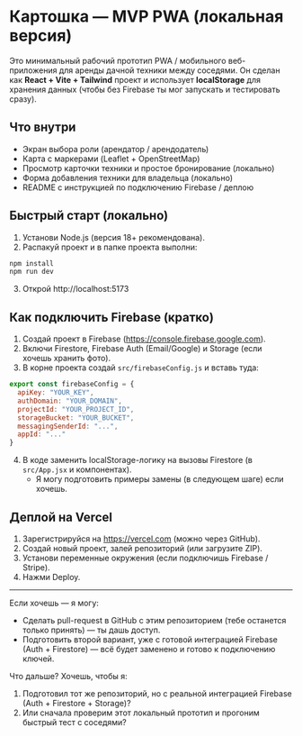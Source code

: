 # Картошка — MVP PWA (локальная версия)

Это минимальный рабочий прототип PWA / мобильного веб-приложения для аренды дачной техники между соседями.
Он сделан как **React + Vite + Tailwind** проект и использует **localStorage** для хранения данных (чтобы без Firebase ты мог запускать и тестировать сразу).

## Что внутри
- Экран выбора роли (арендатор / арендодатель)
- Карта с маркерами (Leaflet + OpenStreetMap)
- Просмотр карточки техники и простое бронирование (локально)
- Форма добавления техники для владельца (локально)
- README с инструкцией по подключению Firebase / деплою

## Быстрый старт (локально)
1. Установи Node.js (версия 18+ рекомендована).
2. Распакуй проект и в папке проекта выполни:
```bash
npm install
npm run dev
```
3. Открой http://localhost:5173

## Как подключить Firebase (кратко)
1. Создай проект в Firebase (https://console.firebase.google.com).
2. Включи Firestore, Firebase Auth (Email/Google) и Storage (если хочешь хранить фото).
3. В корне проекта создай `src/firebaseConfig.js` и вставь туда:
```js
export const firebaseConfig = {
  apiKey: "YOUR_KEY",
  authDomain: "YOUR_DOMAIN",
  projectId: "YOUR_PROJECT_ID",
  storageBucket: "YOUR_BUCKET",
  messagingSenderId: "...",
  appId: "..."
}
```
4. В коде заменить localStorage-логику на вызовы Firestore (в `src/App.jsx` и компонентах).
   - Я могу подготовить примеры замены (в следующем шаге) если хочешь.

## Деплой на Vercel
1. Зарегистрируйся на https://vercel.com (можно через GitHub).
2. Создай новый проект, залей репозиторий (или загрузите ZIP).
3. Установи переменные окружения (если подключишь Firebase / Stripe).
4. Нажми Deploy.

---

Если хочешь — я могу:
- Сделать pull-request в GitHub с этим репозиторием (тебе останется только принять) — ты дашь доступ.
- Подготовить второй вариант, уже с готовой интеграцией Firebase (Auth + Firestore) — всё будет заменено и готово к подключению ключей.

Что дальше? Хочешь, чтобы я:
1) Подготовил тот же репозиторий, но с реальной интеграцией Firebase (Auth + Firestore + Storage)?  
2) Или сначала проверим этот локальный прототип и прогоним быстрый тест с соседями?
